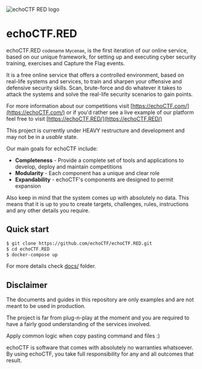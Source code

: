 ![echoCTF RED logo](https://echoctf.red/images/logo-red-small.png)

# echoCTF.RED
echoCTF.RED <small>codename Mycenae</small>, is the first iteration of our online service,
based on our unique framework, for setting up and executing cyber security
training, exercises and Capture the Flag events.

It is a free online service that offers a controlled environment, based on
real-life systems and services, to train and sharpen your offensive and
defensive security skills. Scan, brute-force and do whatever it takes to
attack the systems and solve the real-life security scenarios to gain points.

For more information about our competitions visit [https://echoCTF.com/](https://echoCTF.com/) or if
you'd rather see a live example of our platform feel free to visit
[https://echoCTF.RED/](https://echoCTF.RED/)

This project is currently under HEAVY restructure and development and may not
be in a _usable_ state.

Our main goals for echoCTF include:
* **Completeness** - Provide a complete set of tools and applications to develop, deploy and maintain competitions
* **Modularity** - Each component has a unique and clear role
* **Expandability** - echoCTF's components are designed to permit expansion

Also keep in mind that the system comes up with absolutely no data. This means
that it is up to you to create targets, challenges, rules, instructions and
any other details you require.

## Quick start
```sh
$ git clone https://github.com/echoCTF/echoCTF.RED.git
$ cd echoCTF.RED
$ docker-compose up
```

For more details check [docs/](docs/) folder.
## Disclaimer
The documents and guides in this repository are only examples and are not meant
to be used in production.

The project is far from plug-n-play at the moment and you are required to have
a fairly good understanding of the services involved.

Apply common logic when copy pasting command and files :)

echoCTF is software that comes with absolutely no warranties whatsoever. By
using echoCTF, you take full responsibility for any and all outcomes that
result.
